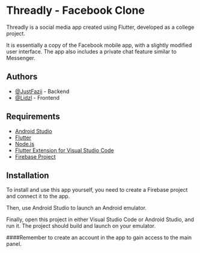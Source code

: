 
# Threadly - Facebook Clone

Threadly is a social media app created using Flutter, developed as a college project.

It is essentially a copy of the Facebook mobile app, with a slightly modified user interface.
The app also includes a private chat feature similar to Messenger.



## Authors

- [@JustFazii](https://www.github.com/JustFazii) - Backend
- [@Lidzl](https://github.com/Lidzl) - Frontend


## Requirements

- [Android Studio](https://developer.android.com/studio)
- [Flutter](https://docs.flutter.dev/get-started/install)
- [Node.js](https://nodejs.org/en)
- [Flutter Extension for Visual Studio Code](https://marketplace.visualstudio.com/items?itemName=Dart-Code.flutter)
- [Firebase Project](https://console.firebase.google.com/u/0/)
## Installation

To install and use this app yourself, you need to create a Firebase project and connect it to the app.

Then, use Android Studio to launch an Android emulator.

Finally, open this project in either Visual Studio Code or Android Studio, and run it. The project should build and launch on your emulator.

####Remember to create an account in the app to gain access to the main panel.
    
